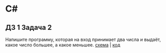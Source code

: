 # C#
## ДЗ 1 Задача 2
 Напишите программу, которая на вход принимает два числа и выдаёт, какое число большее, а какое меньшее.
 [схема](digram.drawio.png) | [код](Program.cs)